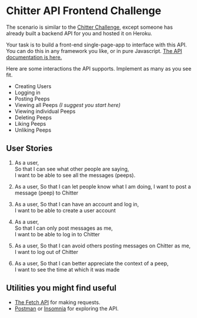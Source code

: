 # Chitter API Frontend Challenge

The scenario is similar to the [Chitter Challenge](https://github.com/makersacademy/chitter-challenge), except someone has already built a backend API for you and hosted it on Heroku.

Your task is to build a front-end single-page-app to interface with this API. You can do this in any framework you like, or in pure Javascript. [The API documentation is here.](https://github.com/makersacademy/chitter_api_backend)

Here are some interactions the API supports. Implement as many as you see fit.

* Creating Users
* Logging in
* Posting Peeps
* Viewing all Peeps *(I suggest you start here)*
* Viewing individual Peeps
* Deleting Peeps
* Liking Peeps
* Unliking Peeps

## User Stories

1. As a user,  
So that I can see what other people are saying,  
I want to be able to see all the messages (peeps).  

2. As a user,
So that I can let people know what I am doing, 
I want to post a message (peep) to Chitter

3. As a user,
So that I can have an account and log in,  
I want to be able to create a user account

4. As a user,  
So that I can only post messages as me,  
I want to be able to log in to Chitter

5. As a user,
So that I can avoid others posting messages on Chitter as me,  
I want to log out of Chitter

6. As a user, 
So that I can better appreciate the context of a peep,  
I want to see the time at which it was made


## Utilities you might find useful

* [The Fetch API](https://developer.mozilla.org/en-US/docs/Web/API/Fetch_API/Using_Fetch) for making requests.
* [Postman](https://www.getpostman.com/) or [Insomnia](https://insomnia.rest/) for exploring the API.

